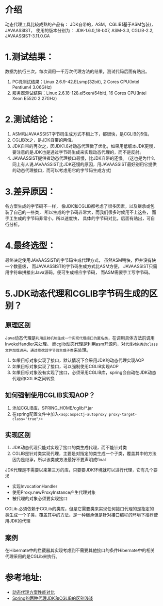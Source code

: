 # 介绍
动态代理工具比较成熟的产品有：
JDK自带的，ASM，CGLIB(基于ASM包装)，JAVAASSIST，
使用的版本分别为：
JDK-1.6.0_18-b07, ASM-3.3, CGLIB-2.2, JAVAASSIST-3.11.0.GA


# 1.测试结果：
数据为执行三次，每次调用一千万次代理方法的结果，测试代码后面有贴出。

1. PC机测试结果：Linux 2.6.9-42.ELsmp(32bit), 2 Cores CPU(Intel Pentium4 3.06GHz)
2. 服务器测试结果：Linux 2.6.18-128.el5xen(64bit), 16 Cores CPU(Intel Xeon E5520 2.27GHz)



# 2.测试结论：
1. ASM和JAVAASSIST字节码生成方式不相上下，都很快，是CGLIB的5倍。
2. CGLIB次之，是JDK自带的两倍。
3. JDK自带的再次之，因JDK1.6对动态代理做了优化，如果用低版本JDK更慢，要注意的是JDK也是通过字节码生成来实现动态代理的，而不是反射。
4. JAVAASSIST提供者动态代理接口最慢，比JDK自带的还慢。
(这也是为什么网上有人说JAVAASSIST比JDK还慢的原因，用JAVAASSIST最好别用它提供的动态代理接口，而可以考虑用它的字节码生成方式)

# 3.差异原因：
各方案生成的字节码不一样，
像JDK和CGLIB都考虑了很多因素，以及继承或包装了自己的一些类，
所以生成的字节码非常大，而我们很多时候用不上这些，
而手工生成的字节码非常小，所以速度快，
具体的字节码对比，后面有贴出，可自行分析。

# 4.最终选型：
最终决定使用JAVAASSIST的字节码生成代理方式，
虽然ASM稍快，但并没有快一个数量级，
而JAVAASSIST的字节码生成方式比ASM方便，
JAVAASSIST只需用字符串拼接出Java源码，便可生成相应字节码，
而ASM需要手工写字节码。

# 5.JDK动态代理和CGLIB字节码生成的区别？
## 原理区别
Java动态代理是`利用反射机制生成一个实现代理接口的匿名类`，在调用具体方法前调用InvokeHandler来处理。
而cglib动态代理是利用asm开源包，对`代理对象类的class文件加载进来，通过修改其字节码生成子类`来处理。

1. 如果目标对象实现了接口，默认情况下会采用JDK的动态代理实现AOP 
2. 如果目标对象实现了接口，可以强制使用CGLIB实现AOP 
3. 如果目标对象没有实现了接口，必须采用CGLIB库，spring会自动在JDK动态代理和CGLIB之间转换

## 如何强制使用CGLIB实现AOP？
1. 添加CGLIB库，SPRING_HOME/cglib/*.jar
2. 在spring配置文件中加入`<aop:aspectj-autoproxy proxy-target-class="true"/>`
 
 
## 实现区别
1. JDK动态代理只能对实现了接口的类生成代理，而不能针对类
2. CGLIB是针对类实现代理，主要是对指定的类生成一个子类，覆盖其中的方法
   因为是继承，所以该类或方法最好不要声明成final 


   
JDK代理是不需要以来第三方的库，只要要JDK环境就可以进行代理，它有几个要求
* 实现InvocationHandler 
* 使用Proxy.newProxyInstance产生代理对象
* 被代理的对象必须要实现接口

CGLib 必须依赖于CGLib的类库，但是它需要类来实现任何接口代理的是指定的类生成一个子类，覆盖其中的方法，是一种继承但是针对接口编程的环境下推荐使用JDK的代理

## 案例
在Hibernate中的拦截器其实现考虑到不需要其他接口的条件Hibernate中的相关代理采用的是CGLib来执行。   

# 参考地址:

* [动态代理方案性能对比](http://www.lai18.com/content/3251312.html)
* [Spring的两种代理JDK和CGLIB的区别浅谈](http://blog.csdn.net/u013126379/article/details/52121096)